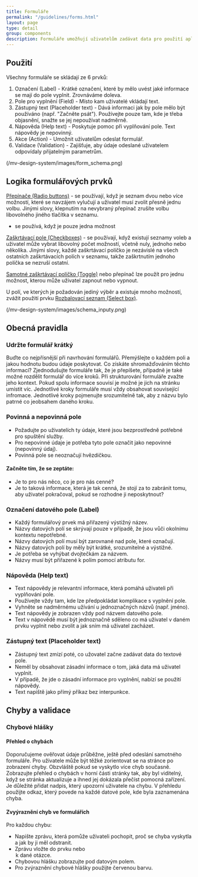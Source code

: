 ```yaml
---
title: Formuláře
permalink: "/guidelines/forms.html"
layout: page
type: detail
group: components
description: Formuláře umožňují uživatelům zadávat data pro použití aplikací. Používají se k získávání informací. Duležité je aby uživatelé nebyli při jeho vyplňování rušeni okolními vlivy. Při navrhování formulářů je důležité myslet na jejich strukturu. Jednotlivé prvky se řídí pravidly, které jsou sepsány v sekci komponenty.
---
```


## Použití

Všechny formuláře se skládají ze 6 prvků:

1. Označení (Label) - Krátké označení, které by mělo uvést jaké informace se mají do pole vyplnit. Zrovnáváme doleva.
2. Pole pro vyplnění (Field)  - Místo kam uživatelé vkládají text.
3. Zástupný text (Placeholder text) - Dává informaci jak by pole mělo být používáno (např. "Začněte psát"). Používejte pouze tam, kde je třeba objasnění, snažte se jej nepoužívat nadměrně.
4. Nápověda (Help text) - Poskytuje pomoc při vyplňování pole. Text nápovědy je nepovinný.
5. Akce (Action) - Umožnit uživatelům odeslat formulář.
6. Validace (Validation) - Zajišťuje, aby údaje odeslané uživatelem odpovídaly přijatelným parametrům.

(/mv-design-system/images/form_schema.png)

## Logika formulářových prvků

[Přepínače (Radio buttons)](/mv-design-system/components/radio-button.html) - se používají, když je seznam dvou nebo více možností, které se navzájem vylučují a uživatel musí zvolit přesně jednu volbu. Jinými slovy, klepnutím na nevybraný přepínač zrušíte volbu libovolného jiného tlačítka v seznamu.

 - se používá, když je pouze jedna možnost

[Zaškrtávací pole (Checkboxes)](/mv-design-system/components/checkbox.html) - se používají, když existují seznamy voleb a uživatel může vybrat libovolný počet možností, včetně nuly, jednoho nebo několika. Jinými slovy, každé zaškrtávací políčko je nezávislé na všech ostatních zaškrtávacích polích v seznamu, takže zaškrtnutím jednoho políčka se nezruší ostatní. 

[Samotné zaškrtávací políčko (Toggle)](/mv-design-system/components/toggle.html) nebo přepínač lze použít pro jednu možnost, kterou může uživatel zapnout nebo vypnout.

U polí, ve kterých je požadován jediný výběr a existuje mnoho možností, zvážit použití prvku [Rozbalovací seznam (Select box)](/mv-design-system/components/selectbox.html).

(/mv-design-system/images/schema_inputy.png)

## Obecná pravidla

### Udržte formulář krátký

Buďte co nejpřísnější při navrhování formulářů. Přemýšlejte o každém poli a jakou hodnotu budou údaje poskytovat. Co získáte shromažďováním těchto informací?
Zjednodušujte formuláře tak, že je přepíšete, případně je také možné rozdělit formulář do více kroků. Při strukturování formuláře zvažte jeho kontext. Pokud spolu informace souvisí je možné je jich na stránku umístit víc. Jednotlivé kroky formuláře musí vždy obsahovat související infromace. Jednotlivé kroky pojmenujte srozumitelně tak, aby z názvu bylo patrné co jeobsahem daného kroku.

### Povinná a nepovinná pole

* Požadujte po uživatelích ty údaje, které jsou bezprostředně potřebné pro spuštění služby. 
* Pro nepovinné údaje je potřeba tyto pole označit jako nepovinné (nepovinný údaj).
* Povinná pole se neoznačují hvězdičkou.

#### Začněte tím, že se zeptáte:

* Je to pro nás něco, co je pro nás cenné?
* Je to taková informace, která je tak cenná, že stojí za to zabránit tomu, aby uživatel pokračoval, pokud se rozhodne ji neposkytnout?

### Označení datového pole (Label)

* Každý formulářový prvek má přiřazený výstižný název.
* Názvy datových polí se skrývají pouze v případě, že jsou vůči okolnímu kontextu nepotřebné.
* Názvy datových polí musí být zarovnané nad pole, které označují.
* Názvy datových polí by měly být krátké, srozumitelné a výstižné.
* Je potřeba se vyhýbat dvojtečkám za názvem.
* Názvy musí být přiřazené k polím pomocí atributu for.

### Nápověda (Help text)

* Text nápovědy je relevantní informace, která pomáhá uživateli při vyplňování pole.
* Používejte vždy tam, kde lze předpokládat komplikace s vyplnění pole.
* Vyhněte se nadměrnému užívání u jednoznačných názvů (např. jméno).
* Text nápovědy je zobrazen vždy pod názvem datového pole. 
* Text v nápovědě musí být jednoznačně sděleno co má uživatel v daném prvku vyplnit nebo zvolit a jak sním má uživatel zacházet.

### Zástupný text (Placeholder text)

* Zástupný text zmizí poté, co užovatel začne zadávat data do textové pole.
* Neměl by obsahovat zásadní informace o tom, jaká data má uživatel vyplnit.
* V případě, že jde o zásadní informace pro vyplnění, nabízí se použití nápovědy.
* Text napiště jako přímý příkaz bez interpunkce.

## Chyby a validace

### Chybové hlášky

#### Přehled o chybách

Doporučujeme ověřovat údaje průběžne, ještě před odeslání samotného formuláře. Pro uživatele může být těžké zorientovat se na stránce po zobrazení chyby. Obzvláště pokud se vyskytlo více chyb současně. Zobrazujte přehled o chybách v horní části stránky tak, aby byl viditelný, když se stránka aktualizuje a ihned jej dokázala přečíst pomocná zařízení. Je důležité přidat nadpis, který upozorní uživatele na chybu. V přehledu použijte odkaz, který povede na každé datové pole, kde byla zaznamenána chyba.

#### Zvyýraznění chyb ve formulářích

Pro každou chybu:

* Napište zprávu, která pomůže uživateli pochopit, proč se chyba vyskytla a jak by ji měl odstranit.
* Zprávu vložte do prvku <label> nebo <legend> k dané otázce.
* Chybovou hlášku zobrazujte pod datovým polem.
* Pro zvýraznění chybové hlášky použijte červenou barvu.

















